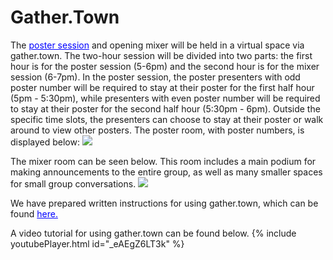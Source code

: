 # Gather.Town

The <a href="{{site.baseurl}}/Program/docs/poster-open.html" style="color:#0000FF;" target="_blank">poster session</a> and opening mixer will be held in a virtual space via gather.town. The two-hour session will be divided into two parts: the first hour is for the poster session (5-6pm) and the second hour is for the mixer session (6-7pm). In the poster session, the poster presenters with odd poster number will be required to stay at their poster for the first half hour (5pm - 5:30pm), while presenters with even poster number will be required to stay at their poster for the second half hour (5:30pm - 6pm). Outside the specific time slots, the presenters can choose to stay at their poster or walk around to view other posters. The poster room, with poster numbers, is displayed below:
<img src="{{site.baseurl}}/assets/poster_room.JPG" class="inline"/>

The mixer room can be seen below. This room includes a main podium for making announcements to the entire group, as well as many smaller spaces for small group conversations.
<img src="{{site.baseurl}}/assets/mixer_room.JPG" class="inline"/>

We have prepared written instructions for using gather.town, which can be found <a href="{{site.baseurl}}/assets/SMI Conference Gather Town Guideline.pdf" style="color:#0000FF;" target="_blank">here.</a>

A video tutorial for using gather.town can be found below.
{% include youtubePlayer.html id="_eAEgZ6LT3k" %}
